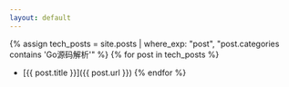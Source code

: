```yaml
---
layout: default
---
```


{% assign tech_posts = site.posts | where_exp: "post", "post.categories contains 'Go源码解析'" %}
{% for post in tech_posts %}
- [{{ post.title }}]({{ post.url }})
{% endfor %}
